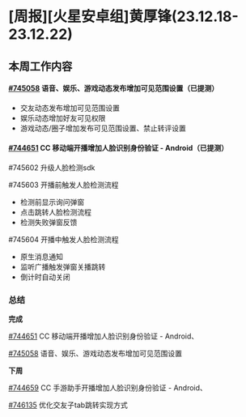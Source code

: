# [周报][火星安卓组]黄厚锋(23.12.18-23.12.22)

## 本周工作内容

#### [#745058](https://icc.pm.netease.com/v6/issues/745058) 语音、娱乐、游戏动态发布增加可见范围设置（已提测）

- 交友动态发布增加可见范围设置
- 娱乐动态增加好友可见权限
- 游戏动态/圈子增加发布可见范围设置、禁止转评设置

#### [#744651](https://icc.pm.netease.com/v6/issues/744651) CC 移动端开播增加人脸识别身份验证 - Android（已提测）

#745602 升级人脸检测sdk

#745603 开播前触发人脸检测流程

- 检测前显示询问弹窗
- 点击跳转人脸检测流程
- 检测失败弹窗反馈

#745604 开播中触发人脸检测流程

- 原生消息通知
- 监听广播触发弹窗关播跳转
- 倒计时自动关闭

### 总结

**完成**

[#744651](https://icc.pm.netease.com/v6/issues/744651) CC 移动端开播增加人脸识别身份验证 - Android、

[#745058](https://icc.pm.netease.com/v6/issues/745058) 语音、娱乐、游戏动态发布增加可见范围设置

**下周**

[#744659](https://icc.pm.netease.com/v6/issues/744659) CC 手游助手开播增加人脸识别身份验证 - Android、

[#746135](https://icc.pm.netease.com/v6/issues/746135) 优化交友子tab跳转实现方式


